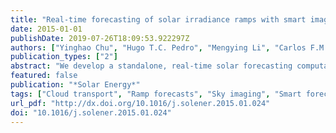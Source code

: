 ```yaml
---
title: "Real-time forecasting of solar irradiance ramps with smart image processing"
date: 2015-01-01
publishDate: 2019-07-26T18:09:53.922297Z
authors: ["Yinghao Chu", "Hugo T.C. Pedro", "Mengying Li", "Carlos F.M. Coimbra"]
publication_types: ["2"]
abstract: "We develop a standalone, real-time solar forecasting computational platform to predict one minute averaged solar irradiance ramps ten minutes in advance. This platform integrates cloud tracking techniques using a low-cost fisheye network camera and artificial neural network (ANN) algorithms, where the former is used to introduce exogenous inputs and the latter is used to predict solar irradiance ramps. We train and validate the forecasting methodology with measured irradiance and sky imaging data collected for a six-month period, and apply it operationally to forecast both global horizontal irradiance and direct normal irradiance at two separate locations characterized by different micro-climates (coastal and continental) in California. The performance of the operational forecasts is assessed in terms of common statistical metrics, and also in terms of three proposed ramp metrics, used to assess the quality of ramp predictions. Results show that the forecasting platform proposed in this work outperforms the reference persistence model for both locations."
featured: false
publication: "*Solar Energy*"
tags: ["Cloud transport", "Ramp forecasts", "Sky imaging", "Smart forecasts", "Solar forecasting"]
url_pdf: "http://dx.doi.org/10.1016/j.solener.2015.01.024"
doi: "10.1016/j.solener.2015.01.024"
---
```


